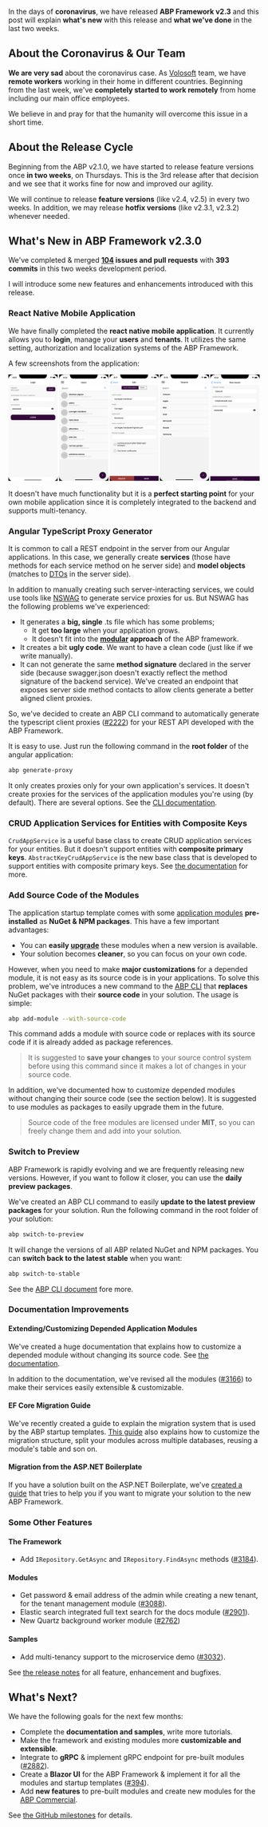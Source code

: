 In the days of **coronavirus**, we have released **ABP Framework v2.3** and this post will explain **what's new** with this release and **what we've done** in the last two weeks.

## About the Coronavirus & Our Team

**We are very sad** about the coronavirus case. As [Volosoft](https://volosoft.com/) team, we have **remote workers** working in their home in different countries. Beginning from the last week, we've **completely started to work remotely** from home including our main office employees.

We believe in and pray for that the humanity will overcome this issue in a short time.

## About the Release Cycle

Beginning from the ABP v2.1.0, we have started to release feature versions once **in two weeks**, on Thursdays. This is the 3rd release after that decision and we see that it works fine for now and improved our agility.

We will continue to release **feature versions** (like v2.4, v2.5) in every two weeks. In addition, we may release **hotfix versions** (like v2.3.1, v2.3.2) whenever needed.

## What's New in ABP Framework v2.3.0

We've completed & merged **[104](https://github.com/abpframework/abp/milestone/30?closed=1) issues and pull requests** with **393 commits** in this two weeks development period.

I will introduce some new features and enhancements introduced with this release.

### React Native Mobile Application

We have finally completed the **react native mobile application**. It currently allows you to **login**, manage your **users** and **tenants**. It utilizes the same setting, authorization and localization systems of the ABP Framework.

A few screenshots from the application:

![mobile-ui](react-native-ui.png)

It doesn't have much functionality but it is a **perfect starting point** for your own mobile application since it is completely integrated to the backend and supports multi-tenancy.

### Angular TypeScript Proxy Generator

It is common to call a REST endpoint in the server from our Angular applications. In this case, we generally create **services** (those have methods for each service method on he server side) and **model objects** (matches to [DTOs](https://docs.abp.io/en/abp/latest/Data-Transfer-Objects) in the server side).

In addition to manually creating such server-interacting services, we could use tools like [NSWAG](https://github.com/RicoSuter/NSwag) to generate service proxies for us. But NSWAG has the following problems we've experienced:

* It generates a **big, single** .ts file which has some problems;
  * It get **too large** when your application grows.
  * It doesn't fit into the **[modular](https://docs.abp.io/en/abp/latest/Module-Development-Basics) approach** of the ABP framework.
* It creates a bit **ugly code**. We want to have a clean code (just like if we write manually).
* It can not generate the same **method signature** declared in the server side (because swagger.json doesn't exactly reflect the method signature of the backend service). We've created an endpoint that exposes server side method contacts to allow clients generate a better aligned client proxies.

So, we've decided to create an ABP CLI command to automatically generate the typescript client proxies ([#2222](https://github.com/abpframework/abp/issues/2222)) for your REST API developed with the ABP Framework.

It is easy to use. Just run the following command in the **root folder** of the angular application:

````bash
abp generate-proxy
````

It only creates proxies only for your own application's services. It doesn't create proxies for the services of the application modules you're using (by default). There are several options. See the [CLI documentation](https://docs.abp.io/en/abp/latest/CLI).

### CRUD Application Services for Entities with Composite Keys

` CrudAppService ` is a useful base class to create CRUD application services for your entities. But it doesn't support entities with **composite primary keys**. `AbstractKeyCrudAppService` is the new base class that is developed to support entities with composite primary keys. See [the documentation](https://docs.abp.io/en/abp/latest/Application-Services#abstractkeycrudappservice) for more.

### Add Source Code of the Modules

The application startup template comes with some [application modules](https://docs.abp.io/en/abp/latest/Modules/Index) **pre-installed** as **NuGet & NPM packages**. This have a few important advantages:

* You can **easily [upgrade](https://docs.abp.io/en/abp/latest/CLI#update)** these modules when a new version is available.
* Your solution becomes **cleaner**, so you can focus on your own code.

However, when you need to make **major customizations** for a depended module, it is not easy as its source code is in your applications. To solve this problem, we've introduces a new command to the [ABP CLI](https://docs.abp.io/en/abp/latest/CLI) that **replaces** NuGet packages with their **source code** in your solution. The usage is simple:

````bash
abp add-module --with-source-code
````

This command adds a module with source code or replaces with its source code if it is already added as package references.

> It is suggested to **save your changes** to your source control system before using this command since it makes a lot of changes in your source code.

In addition, we've documented how to customize depended modules without changing their source code (see the section below). It is suggested to use modules as packages to easily upgrade them in the future.

> Source code of the free modules are licensed under **MIT**, so you can freely change them and add into your solution.

### Switch to Preview

ABP Framework is rapidly evolving and we are frequently releasing new versions. However, if you want to follow it closer, you can use the **daily preview packages**.

We've created an ABP CLI command to easily **update to the latest preview packages** for your solution. Run the following command in the root folder of your solution:

````bash
abp switch-to-preview
````

It will change the versions of all ABP related NuGet and NPM packages. You can **switch back to the latest stable** when you want:

````bash
abp switch-to-stable
````

See the [ABP CLI document](https://docs.abp.io/en/abp/latest/CLI#switch-to-preview) fore more.

### Documentation Improvements

#### Extending/Customizing Depended Application Modules

We've created a huge documentation that explains how to customize a depended module without changing its source code. See [the documentation](https://docs.abp.io/en/abp/latest/Customizing-Application-Modules-Guide).

In addition to the documentation, we've revised all the modules ([#3166](https://github.com/abpframework/abp/issues/3166)) to make their services easily extensible & customizable.

#### EF Core Migration Guide

We've recently created a guide to explain the migration system that is used by the ABP startup templates. [This guide](https://docs.abp.io/en/abp/latest/Entity-Framework-Core-Migrations) also explains how to customize the migration structure, split your modules across multiple databases, reusing a module's table and son on.

#### Migration from the ASP.NET Boilerplate

If you have a solution built on the ASP.NET Boilerplate, we've [created a guide](https://docs.abp.io/en/abp/latest/AspNet-Boilerplate-Migration-Guide) that tries to help you if you want to migrate your solution to the new ABP Framework.

### Some Other Features

#### The Framework

* Add `IRepository.GetAsync` and `IRepository.FindAsync` methods ([#3184](https://github.com/abpframework/abp/issues/3148)).

#### Modules

* Get password & email address of the admin while creating a new tenant, for the tenant management module ([#3088](https://github.com/abpframework/abp/issues/3088)).
* Elastic search integrated full text search for the docs module ([#2901](https://github.com/abpframework/abp/pull/2901)).
* New Quartz background worker module ([#2762](https://github.com/abpframework/abp/issues/2762))

#### Samples

*  Add multi-tenancy support to the microservice demo ([#3032](https://github.com/abpframework/abp/pull/3032)).

See [the release notes](https://github.com/abpframework/abp/releases/tag/2.3.0) for all feature, enhancement and bugfixes.

## What's Next?

We have the following goals for the next few months:

* Complete the **documentation and samples**, write more tutorials.
* Make the framework and existing modules more **customizable and extensible**.
* Integrate to **gRPC** & implement gRPC endpoint for pre-built modules ([#2882](https://github.com/abpframework/abp/issues/2882)).
* Create a **Blazor UI** for the ABP Framework & implement it for all the modules and startup templates ([#394](https://github.com/abpframework/abp/issues/394)).
* Add **new features** to pre-built modules and create new modules for the [ABP Commercial](https://commercial.abp.io/).

See [the GitHub milestones](https://github.com/abpframework/abp/milestones) for details.